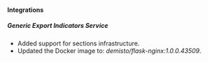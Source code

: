 
#### Integrations
##### Generic Export Indicators Service
- Added support for sections infrastructure.
- Updated the Docker image to: *demisto/flask-nginx:1.0.0.43509*.
